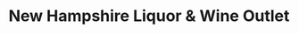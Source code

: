 ---
title: "New Hampshire Liquor & Wine Outlet"
url: /concord/new-hampshire-liquor-und-wine-outlet/
shop: Spirituosen
---